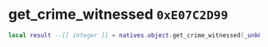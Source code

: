 # get_crime_witnessed `0xE07C2D99`

```lua
local result --[[ integer ]] = natives.object.get_crime_witnessed(_unk0 --[[ integer ]])
```